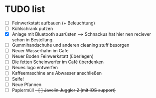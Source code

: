# TUDO list
- [ ] Feinwerkstatt aufbauen (+ Beleuchtung)
- [ ] Kühlschrank putzen
- [x] Anlage mit Bluetooth ausrüsten --> Schnackus hat hier nen reciever schon in Bestellung.
- [ ] Gummihandschuhe und anderen cleaning stuff besorgen
- [ ] Neuer Wasserhahn im Cafe
- [ ] Neuer Boden Feinwerkstatt (überlegen)
- [ ] Die fetten Scheinwerfer im Café überdenken
- [ ] Neues logo entwerfen
- [ ] Kaffeemaschine ans Abwasser anschließen
- [ ] Seife!
- [ ] Neue Pfannen
- [ ] Papiermüll
~~- [ ] Javelin Juggler 2 (mit IOS support)~~
